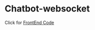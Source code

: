 # Chatbot-websocket

 Click for [FrontEnd Code](https://github.com/YashLT224/Chatbot-websocket/tree/FE)

